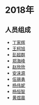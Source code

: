 # 2018年

## 人员组成

- [丁家辉]()
- [王柯旭]()
- [彭超群]()
- [郑海峰]()
- [赵欣欣]()
- [安涞源]()
- [伍锡勇]()
- [杨伟妮]()
- [杨恒智]()
- [黄煜晨]()
